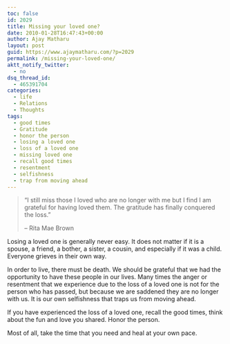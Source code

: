 ```yaml
---
toc: false
id: 2029
title: Missing your loved one?
date: 2010-01-28T16:47:43+00:00
author: Ajay Matharu
layout: post
guid: https://www.ajaymatharu.com/?p=2029
permalink: /missing-your-loved-one/
aktt_notify_twitter:
  - no
dsq_thread_id:
  - 465391704
categories:
  - life
  - Relations
  - Thoughts
tags:
  - good times
  - Gratitude
  - honor the person
  - losing a loved one
  - loss of a loved one
  - missing loved one
  - recall good times
  - resentment
  - selfishness
  - trap from moving ahead
---
```

> <div>
>   &#8220;I still miss those I loved who are no longer with me but I find I am grateful for having loved them. The gratitude has finally conquered the loss.&#8221;</p> 
>   
>   <p>
>     &#8211; Rita Mae Brown
>   </p>
> </div>

Losing a loved one is generally never easy. It does not matter if it is a spouse, a friend, a bother, a sister, a cousin, and especially if it was a child. Everyone grieves in their own way.

In order to live, there must be death. We should be grateful that we had the opportunity to have these people in our lives. Many times the anger or resentment that we experience due to the loss of a loved one is not for the person who has passed, but because we are saddened they are no longer with us. It is our own selfishness that traps us from moving ahead.

If you have experienced the loss of a loved one, recall the good times, think about the fun and love you shared. Honor the person.

Most of all, take the time that you need and heal at your own pace.
